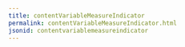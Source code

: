 ```yaml
---
title: contentVariableMeasureIndicator
permalink: contentVariableMeasureIndicator.html
jsonid: contentvariablemeasureindicator
---
```


